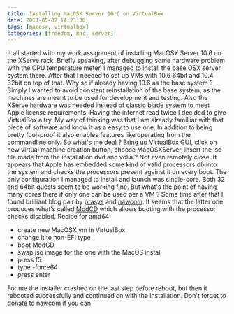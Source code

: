 ```yaml
---
title: Installing MacOSX Server 10.6 on VirtualBox
date: 2011-05-07 14:23:30
tags: [macosx, virtualbox]
categories: [freedom, mac, server]
---
```


It all started with my work assignment of installing MacOSX Server 10.6
on the XServe rack. Briefly speaking, after debugging some hardware problem
with the CPU temperature meter, I managed to install the base OSX server
system there. After that I needed to set up VMs with 10.6 64bit and 10.4 32bit
on top of that. Why so if already having 10.6 as the base system ?
Simply I wanted to avoid constant reinstallation of the base system, as
the machines are meant to be used for development and testing. Also the
XServe hardware was needed instead of classic blade system to meet Apple
license requirements. Having the internet read twice I decided to give
VirtualBox a try. My way of thinking was that I am already familliar
with that piece of software and know it as a easy to use one. In
addition to being pretty fool-proof it also enables features like operating from the commandline only. So what's the deal ?
Bring up VirtualBox GUI, click on new virtual machine creation button,
choose MacOSXServer, insert the iso file made from the installation dvd
and volia ? Not even remotely close. It appears that Apple has embedded
some kind of valid processors db into the system and checks the
processors present against it on every boot. The only configuration I managed to install
and launch was single-core. Both 32 and 64bit guests seem to be working
fine. But what's the point of having many cores there if only one can be
used per a VM ? Some time after that I found brilliant blog pair by
[prasys](http://prasys.info/) and
[nawcom](http://blog.nawcom.com/). It seems that the latter one
produces what's called [ModCD](http://blog.nawcom.com/?p=446) which
allows booting with the processor checks disabled. Recipe for amd64:

- create new MacOSX vm in VirtualBox
- change it to non-EFI type
- boot ModCD
- swap iso image for the one with the MacOS install
- press f5
- type -force64
- press enter

For me the installer crashed on the last step before reboot, but then it
rebooted successfully and continued on with the installation. Don't
forget to donate to nawcom if you can.
